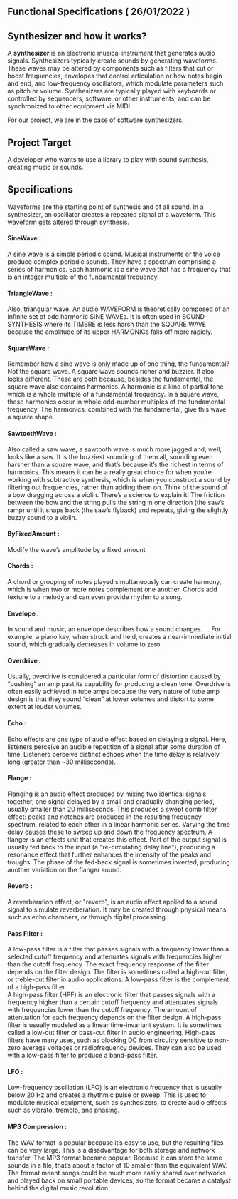 ## Functional Specifications ( 26/01/2022 )

## Synthesizer and how it works?

A **synthesizer** is an electronic musical instrument that generates audio signals. Synthesizers typically create sounds by generating waveforms. These waves may be altered by components such as filters that cut or boost frequencies, envelopes that control articulation or how notes begin and end, and low-frequency oscillators, which modulate parameters such as pitch or volume. Synthesizers are typically played with keyboards or controlled by sequencers, software, or other instruments, and can be synchronized to other equipment via MIDI.

For our project, we are in the case of software synthesizers.

## Project Target

A developer who wants to use a library to play with sound synthesis, creating music or sounds.

## Specifications

Waveforms are the starting point of synthesis and of all sound. In a synthesizer, an oscillator creates a repeated signal of a waveform. This waveform gets altered through synthesis.

#### SineWave :<br>
A sine wave is a simple periodic sound. Musical instruments or the voice produce complex periodic sounds. They have a spectrum comprising a series of harmonics. Each harmonic is a sine wave that has a frequency that is an integer multiple of the fundamental frequency.

#### TriangleWave : <br>
Also, triangular wave. An audio WAVEFORM is theoretically composed of an infinite set of odd harmonic SINE WAVEs. It is often used in SOUND SYNTHESIS where its TIMBRE is less harsh than the SQUARE WAVE because the amplitude of its upper HARMONICs falls off more rapidly.

#### SquareWave : <br>
Remember how a sine wave is only made up of one thing, the fundamental? Not the square wave. A square wave sounds richer and buzzier. It also looks different. These are both because, besides the fundamental, the square wave also contains harmonics. A harmonic is a kind of partial tone which is a whole multiple of a fundamental frequency. In a square wave, these harmonics occur in whole odd-number multiples of the fundamental frequency. The harmonics, combined with the fundamental, give this wave a square shape.

#### SawtoothWave : <br> 
Also called a saw wave, a sawtooth wave is much more jagged and, well, looks like a saw. It is the buzziest sounding of them all, sounding even harsher than a square wave, and that’s because it’s the richest in terms of harmonics. This means it can be a really great choice for when you’re working with subtractive synthesis, which is when you construct a sound by filtering out frequencies, rather than adding them on.
Think of the sound of a bow dragging across a violin. There’s a science to explain it! The friction between the bow and the string pulls the string in one direction (the saw’s ramp) until it snaps back (the saw’s flyback) and repeats, giving the slightly buzzy sound to a violin.

####  ByFixedAmount : <br>
Modify the wave’s amplitude by a fixed amount

#### Chords : <br>
A chord or grouping of notes played simultaneously can create harmony, which is when two or more notes complement one another. Chords add texture to a melody and can even provide rhythm to a song.

#### Envelope : <br>
In sound and music, an envelope describes how a sound changes. ... For example, a piano key, when struck and held, creates a near-immediate initial sound, which gradually decreases in volume to zero.

#### Overdrive : <br>
Usually, overdrive is considered a particular form of distortion caused by “pushing” an amp past its capability for producing a clean tone. Overdrive is often easily achieved in tube amps because the very nature of tube amp design is that they sound “clean” at lower volumes and distort to some extent at louder volumes.

#### Echo : <br>
Echo effects are one type of audio effect based on delaying a signal. Here, listeners perceive an audible repetition of a signal after some duration of time. Listeners perceive distinct echoes when the time delay is relatively long (greater than ~30 milliseconds).

#### Flange : <br>
Flanging is an audio effect produced by mixing two identical signals together, one signal delayed by a small and gradually changing period, usually smaller than 20 milliseconds. This produces a swept comb filter effect: peaks and notches are produced in the resulting frequency spectrum, related to each other in a linear harmonic series. Varying the time delay causes these to sweep up and down the frequency spectrum. A flanger is an effects unit that creates this effect.
Part of the output signal is usually fed back to the input (a "re-circulating delay line"), producing a resonance effect that further enhances the intensity of the peaks and troughs. The phase of the fed-back signal is sometimes inverted, producing another variation on the flanger sound.

#### Reverb : <br>
A reverberation effect, or "reverb", is an audio effect applied to a sound signal to simulate reverberation. It may be created through physical means, such as echo chambers, or through digital processing.

#### Pass Filter : <br>
A low-pass filter is a filter that passes signals with a frequency lower than a selected cutoff frequency and attenuates signals with frequencies higher than the cutoff frequency. The exact frequency response of the filter depends on the filter design. The filter is sometimes called a high-cut filter, or treble-cut filter in audio applications. A low-pass filter is the complement of a high-pass filter.<br>
A high-pass filter (HPF) is an electronic filter that passes signals with a frequency higher than a certain cutoff frequency and attenuates signals with frequencies lower than the cutoff frequency. The amount of attenuation for each frequency depends on the filter design. A high-pass filter is usually modeled as a linear time-invariant system. It is sometimes called a low-cut filter or bass-cut filter in audio engineering. High-pass filters have many uses, such as blocking DC from circuitry sensitive to non-zero average voltages or radiofrequency devices. They can also be used with a low-pass filter to produce a band-pass filter.


#### LFO : <br>
Low-frequency oscillation (LFO) is an electronic frequency that is usually below 20 Hz and creates a rhythmic pulse or sweep. This is used to modulate musical equipment, such as synthesizers, to create audio effects such as vibrato, tremolo, and phasing.

#### MP3 Compression : <br>
The WAV format is popular because it’s easy to use, but the resulting files can be very large.
This is a disadvantage for both storage and network transfer. The MP3 format became popular.
Because it can store the same sounds in a file, that’s about a factor of 10 smaller than the equivalent WAV. The format meant songs could be much more easily shared over networks and played back on small portable devices, so the format became a catalyst behind the digital
music revolution.
